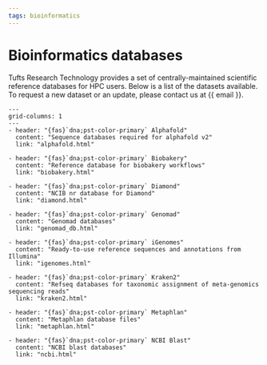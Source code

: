 ```yaml
---
tags: bioinformatics
---
```


# Bioinformatics databases

Tufts Research Technology provides a set of centrally-maintained scientific reference databases for HPC users. Below is a list of the datasets available. To request a new dataset or an update, please contact us at {{ email }}.

```{gallery-grid}
---
grid-columns: 1
---
- header: "{fas}`dna;pst-color-primary` Alphafold"
  content: "Sequence databases required for alphafold v2"
  link: "alphafold.html"

- header: "{fas}`dna;pst-color-primary` Biobakery"
  content: "Reference database for biobakery workflows"
  link: "biobakery.html"

- header: "{fas}`dna;pst-color-primary` Diamond"
  content: "NCIB nr database for Diamond"
  link: "diamond.html"

- header: "{fas}`dna;pst-color-primary` Genomad"
  content: "Genomad databases"
  link: "genomad_db.html"

- header: "{fas}`dna;pst-color-primary` iGenomes"
  content: "Ready-to-use reference sequences and annotations from Illumina"
  link: "igenomes.html"

- header: "{fas}`dna;pst-color-primary` Kraken2"
  content: "Refseq databases for taxonomic assignment of meta-genomics sequencing reads"
  link: "kraken2.html"

- header: "{fas}`dna;pst-color-primary` Metaphlan"
  content: "Metaphlan database files"
  link: "metaphlan.html"

- header: "{fas}`dna;pst-color-primary` NCBI Blast"
  content: "NCBI blast databases"
  link: "ncbi.html"

```
